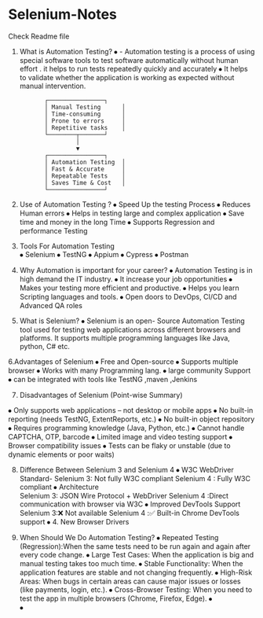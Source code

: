 # Selenium-Notes
Check Readme file
1. What is Automation Testing?
⦁	 - Automation testing is a process of using special software tools to test software automatically without human effort . it helps to run tests repeatedly quickly  and accurately
⦁	It helps to validate whether the application is working as expected without manual intervention.

              ┌────────────────┐
              │ Manual Testing      │
              │ Time-consuming      │
              │ Prone to errors     │
              │ Repetitive tasks    │
              └────────┬───────┘
                       │
                       ▼
              ┌────────────────┐
              │ Automation Testing  │
              │ Fast & Accurate     │
              │ Repeatable Tests    │
              │ Saves Time & Cost   │
              └────────────────┘



2. Use of Automation Testing ?
⦁	  Speed Up the testing Process
⦁	  Reduces Human errors
⦁	  Helps in testing large and complex application
⦁	   Save time and money in the long Time
⦁	   Supports Regression and performance Testing

3. Tools For Automation Testing     
⦁	 Selenium
⦁	TestNG
⦁	Appium
⦁	Cypress
⦁	Postman

4. Why Automation is important for your career?
⦁	Automation Testing is in high demand the IT industry.
⦁	It increase your job opportunities
⦁	Makes your testing more efficient and productive.
⦁	Helps you learn Scripting languages and tools.
⦁	Open doors to DevOps, CI/CD and Advanced QA roles


5. What is Selenium? 
⦁	Selenium is an open- Source Automation Testing tool used for testing web applications across different browsers and platforms. It supports multiple programming languages like Java, python, C# etc.

6.Advantages of Selenium
⦁	Free and Open-source
⦁	Supports multiple  browser
⦁	Works with many Programming lang.
⦁	large community Support
⦁	can be integrated with tools like TestNG ,maven ,Jenkins

7. Disadvantages of Selenium (Point-wise Summary)

⦁	Only supports web applications – not desktop or mobile apps
⦁	No built-in reporting (needs TestNG, ExtentReports, etc.)
⦁	No built-in object repository
⦁	Requires programming knowledge (Java, Python, etc.)
⦁	Cannot handle CAPTCHA, OTP, barcode
⦁	Limited image and video testing support
⦁	Browser compatibility issues
⦁	Tests can be flaky or unstable (due to dynamic elements or poor waits)


8. Difference Between Selenium 3 and Selenium 4
⦁	W3C WebDriver Standard-
Selenium 3: Not fully W3C compliant Selenium 4 :  Fully W3C compliant
⦁	 Architecture	
Selenium 3: JSON Wire Protocol + WebDriver	Selenium 4 :Direct communication with browser via W3C
⦁	Improved DevTools Support	
Selenium 3:❌ Not available	Selenium 4 :✅ Built-in Chrome DevTools support
⦁	4. New Browser Drivers

9. When Should We Do Automation Testing?
⦁	Repeated Testing (Regression):When the same tests need to be run again and again after every code change.
⦁	Large Test Cases: When the application is big and manual testing takes too much time.
⦁	Stable Functionality: When the application features are stable and not changing frequently.
⦁	High-Risk Areas: When bugs in certain areas can cause major issues or losses (like payments, login, etc.).
⦁	Cross-Browser Testing:  When you need to test the app in multiple browsers (Chrome, Firefox, Edge).
⦁	
⦁	

      
